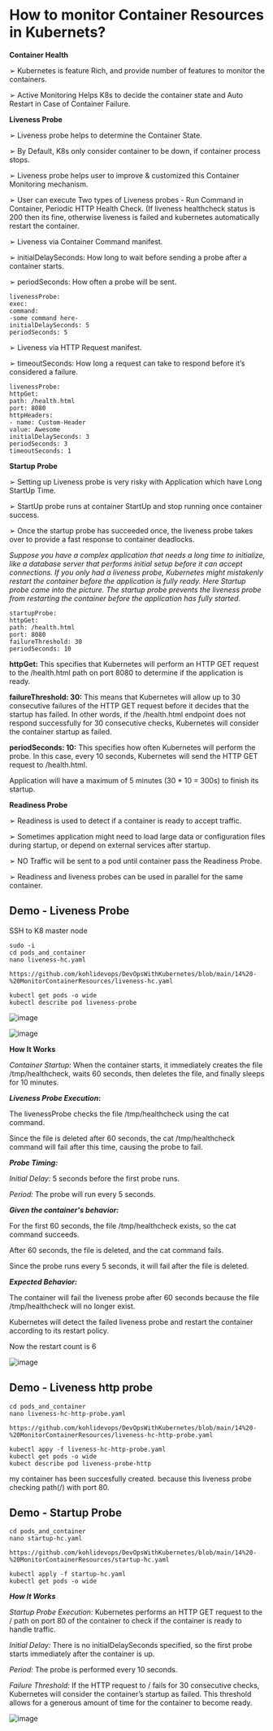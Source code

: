# How to monitor Container Resources in Kubernets?

**Container Health**

➢ Kubernetes is feature Rich, and provide number of features to monitor the containers.

➢ Active Monitoring Helps K8s to decide the container state and Auto Restart in Case of Container Failure.

**Liveness Probe**

➢ Liveness probe helps to determine the Container State.

➢ By Default, K8s only consider container to be down, if container process stops.

➢ Liveness probe helps user to improve & customized this Container Monitoring mechanism.

➢ User can execute Two types of Liveness probes - Run Command in Container, Periodic HTTP Health Check. (If liveness healthcheck status is 200 then its fine, otherwise liveness is failed and kubernetes automatically restart the container.

➢ Liveness via Container Command manifest.

➢ initialDelaySeconds: How long to wait before sending a probe after a container starts.

➢ periodSeconds: How often a probe will be sent.

```
livenessProbe:
exec:
command:
-some command here-
initialDelaySeconds: 5
periodSeconds: 5
```

➢ Liveness via HTTP Request manifest.

➢ timeoutSeconds: How long a request can take to respond before it’s considered a failure.

```
livenessProbe:
httpGet:
path: /health.html
port: 8080
httpHeaders:
- name: Custom-Header
value: Awesome
initialDelaySeconds: 3
periodSeconds: 3
timeoutSeconds: 1
```

**Startup Probe**

➢ Setting up Liveness probe is very risky with Application which have Long StartUp Time.

➢ StartUp probe runs at container StartUp and stop running once container success.

➢ Once the startup probe has succeeded once, the liveness probe takes over to provide a fast response to container deadlocks.

_Suppose you have a complex application that needs a long time to initialize, like a database server that performs initial setup before it can accept connections. If you only had a liveness probe, Kubernetes might mistakenly restart the container before the application is fully ready. Here Startup probe came into the picture. The startup probe prevents the liveness probe from restarting the container before the application has fully started._

```
startupProbe:
httpGet:
path: /health.html
port: 8080
failureThreshold: 30
periodSeconds: 10
```

**httpGet:** This specifies that Kubernetes will perform an HTTP GET request to the /health.html path on port 8080 to determine if the application is ready.

**failureThreshold: 30:** This means that Kubernetes will allow up to 30 consecutive failures of the HTTP GET request before it decides that the startup has failed. In other words, if the /health.html endpoint does not respond successfully for 30 consecutive checks, Kubernetes will consider the container startup as failed.

**periodSeconds: 10:** This specifies how often Kubernetes will perform the probe. In this case, every 10 seconds, Kubernetes will send the HTTP GET request to /health.html.

Application will have a maximum of 5 minutes (30 * 10 = 300s) to finish its startup.

**Readiness Probe**

➢ Readiness is used to detect if a container is ready to accept traffic.

➢ Sometimes application might need to load large data or configuration files during startup, or depend on external services after startup.

➢ NO Traffic will be sent to a pod until container pass the Readiness Probe.

➢ Readiness and liveness probes can be used in parallel for the same container.

## Demo - Liveness Probe

SSH to K8 master node

```
sudo -i
cd pods_and_container
nano liveness-hc.yaml

https://github.com/kohlidevops/DevOpsWithKubernetes/blob/main/14%20-%20MonitorContainerResources/liveness-hc.yaml

kubectl get pods -o wide
kubectl describe pod liveness-probe

```

![image](https://github.com/user-attachments/assets/af8e6735-6cd5-437b-b578-c2b78cd802e1)

![image](https://github.com/user-attachments/assets/31084833-8fd2-429c-9df4-787f77820ac1)

**How It Works**

_Container Startup:_ When the container starts, it immediately creates the file /tmp/healthcheck, waits 60 seconds, then deletes the file, and finally sleeps for 10 minutes.

**_Liveness Probe Execution_:**

The livenessProbe checks the file /tmp/healthcheck using the cat command.

Since the file is deleted after 60 seconds, the cat /tmp/healthcheck command will fail after this time, causing the probe to fail.

**_Probe Timing:_**

_Initial Delay:_ 5 seconds before the first probe runs.

_Period:_ The probe will run every 5 seconds.

**_Given the container's behavior:_**

For the first 60 seconds, the file /tmp/healthcheck exists, so the cat command succeeds.

After 60 seconds, the file is deleted, and the cat command fails.

Since the probe runs every 5 seconds, it will fail after the file is deleted.

**_Expected Behavior:_**

The container will fail the liveness probe after 60 seconds because the file /tmp/healthcheck will no longer exist.

Kubernetes will detect the failed liveness probe and restart the container according to its restart policy.

Now the restart count is 6

![image](https://github.com/user-attachments/assets/4626e470-e57d-4e8c-8129-8946d4a25623)

## Demo - Liveness http probe

```
cd pods_and_container
nano liveness-hc-http-probe.yaml

https://github.com/kohlidevops/DevOpsWithKubernetes/blob/main/14%20-%20MonitorContainerResources/liveness-hc-http-probe.yaml

kubectl appy -f liveness-hc-http-probe.yaml
kubectl get pods -o wide
kubect describe pod liveness-probe-http
```

my container has been succesfully created. because this liveness probe checking path(/) with port 80.

## Demo - Startup Probe

```
cd pods_and_container
nano startup-hc.yaml

https://github.com/kohlidevops/DevOpsWithKubernetes/blob/main/14%20-%20MonitorContainerResources/startup-hc.yaml

kubectl apply -f startup-hc.yaml
kubectl get pods -o wide
```

**_How It Works_**

_Startup Probe Execution:_ Kubernetes performs an HTTP GET request to the / path on port 80 of the container to check if the container is ready to handle traffic.

_Initial Delay:_ There is no initialDelaySeconds specified, so the first probe starts immediately after the container is up.

_Period:_ The probe is performed every 10 seconds.

_Failure Threshold:_ If the HTTP request to / fails for 30 consecutive checks, Kubernetes will consider the container’s startup as failed. This threshold allows for a generous amount of time for the container to become ready.
        
![image](https://github.com/user-attachments/assets/6c839e42-9708-4349-a370-78e718972d03)



